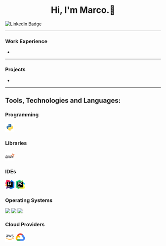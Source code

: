 <h1 align="center">Hi, I'm Marco.👋</h1>


[![Linkedin Badge](https://img.shields.io/badge/-Marco%20Schr%C3%B6der-blue?style=flat&logo=Linkedin&logoColor=white&link=https://www.linkedin.com/in/marco-schr%C3%B6der-14041a1b0/)](https://www.linkedin.com/in/marco-schr%C3%B6der-14041a1b0/)

---

### Work Experience
-

---

### Projects
-

---

## Tools, Technologies and Languages:
### Programming
<code><img height="30" src="https://github.com/github/explore/blob/main/topics/python/python.png"></code>

### Libraries
<code><img height="30" src="https://github.com/github/explore/blob/main/topics/spark/spark.png"></code>

### IDEs
<code><img height="30" src="https://github.com/github/explore/blob/main/topics/intellij-idea/intellij-idea.png"></code>
<code><img height="30" src="https://github.com/github/explore/blob/main/topics/pycharm/pycharm.png"></code>

### Operating Systems
<code><img height="30" src="https://github.com/drag-and-publish/operating-system-logos/blob/master/src/48x48/LIN.png"></code>
<code><img height="30" src="https://github.com/drag-and-publish/operating-system-logos/blob/master/src/48x48/MAC.png"></code>
<code><img height="30" src="https://github.com/drag-and-publish/operating-system-logos/blob/master/src/48x48/WIN.png"></code>

### Cloud Providers
<code><img height="30" src="https://github.com/github/explore/blob/main/topics/aws/aws.png"></code>
<code><img height="30" src="https://github.com/github/explore/blob/main/topics/google-cloud/google-cloud.png"></code>
